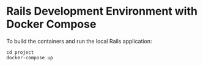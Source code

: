# Rails Development Environment with Docker Compose

To build the containers and run the local Rails application:
```
cd project
docker-compose up
```
